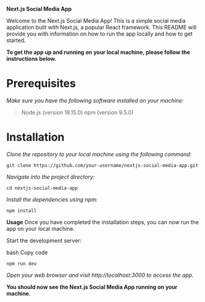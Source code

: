 **Next.js Social Media App**

<p>Welcome to the Next.js Social Media App! This is a simple social media application built with Next.js, a popular React framework. This README will provide you with information on how to run the app locally and how to get started.</p>

<b>To get the app up and running on your local machine, please follow the instructions below.</b>

<h1>Prerequisites</h1>

<em>Make sure you have the following software installed on your machine:</em>

> Node.js (version 18.15.0)
> npm (version 9.5.0)

<h1>Installation</h1>
<em>Clone the repository to your local machine using the following command:</em>

```
git clone https://github.com/your-username/nextjs-social-media-app.git
```

<em>Navigate into the project directory:</em>

```
cd nextjs-social-media-app
```

<em>Install the dependencies using npm:</em>

```
npm install
```

**Usage**
Once you have completed the installation steps, you can now run the app on your local machine.

Start the development server:

bash
Copy code

```
npm run dev
```

<em>Open your web browser and visit http://localhost:3000 to access the app.</em>

**You should now see the Next.js Social Media App running on your machine.**
